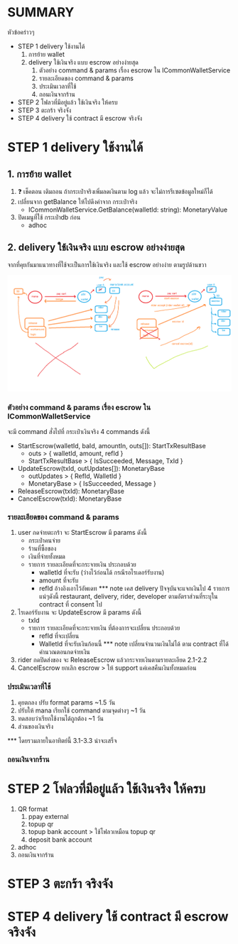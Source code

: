 # SUMMARY

หัวข้อคร่าวๆ

- STEP 1 delivery ใช้งานได้
    1. การย้าย wallet
    2. delivery ใช้เงินจริง แบบ escrow อย่างง่ายสุด
        1. ตัวอย่าง command & params เรื่อง escrow ใน ICommonWalletService
        2. รายละเอียดของ command & params
        3. ประเมินเวลาที่ใช้
        4. ถอนเงินจากร้าน
- STEP 2 โฟลวที่มีอยู่แล้ว ใช้เงินจริง ให้ครบ
- STEP 3 ตะกร้า จริงจัง
- STEP 4 delivery ใช้ contract มี escrow จริงจัง

# STEP 1 delivery ใช้งานได้

## 1. การย้าย wallet
1. ❓ เช็คตอน เติมถอน ถ้ากระเป๋าจริงเพิ่มลดเงินตาม log แล้ว จะไม่การรีเซตข้อมูลใหม่ก็ได้
2. เปลี่ยนจาก getBalance ให้ไปดึงค่าจาก กระเป๋าจริง
    - ICommonWalletService.GetBalance(walletId: string): MonetaryValue
3. ปิดเมนูที่ใช้ กระเป๋าdb ก่อน
    - adhoc

## 2. delivery ใช้เงินจริง แบบ escrow อย่างง่ายสุด

จากที่คุยกันมาแนวทางที่ใช้จะเป็นการใช้เงินจริง และใช้ escrow อย่างง่าย ตามรูปด้านขวา

![](image_2022-07-05_08-27-30.png)

### ตัวอย่าง command & params เรื่อง escrow ใน ICommonWalletService

จะมี command สั่งไปที่ กระเป๋าเงินจริง 4 commands ดังนี้

- StartEscrow(walletId, baId, amountIn, outs[]): StartTxResultBase
    - outs > { walletId, amount, refId }
    - StartTxResultBase > { IsSucceeded, Message, TxId }
- UpdateEscrow(txId, outUpdates[]): MonetaryBase
    - outUpdates > { RefId, WalletId }
    - MonetaryBase > { IsSucceeded, Message }
- ReleaseEscrow(txId): MonetaryBase
- CancelEscrow(txId): MonetaryBase

### รายละเอียดของ command & params

1. user กดจ่ายตะกร้า จะ StartEscrow มี params ดังนี้
    - กระเป๋าคนจ่าย
    - ร้านที่ซื้อของ
    - เงินที่จ่ายทั้งหมด
    - รายการ รายละเอียดที่จะกระจายเงิน ประกอบด้วย
        - walletId ที่จะรับ (ว่างไว้ก่อนได้ กรณีรอไรเดอร์รับงาน)
        - amount ที่จะรับ
        - refId อ้างอิงเอาไว้อัพเดท
        *** note เคส delivery ปัจจุบันจะแจกเงินไป 4 รายการแน่ๆดังนี้ restaurant, delivery, rider, developer ตามอัตราส่วนที่ระบุใน contract ที่ consent ไป
2. ไรเดอร์รับงาน จะ UpdateEscrow มี params ดังนี้
    - txId
    - รายการ รายละเอียดที่จะกระจายเงิน ที่ต้องการจะเปลี่ยน ประกอบด้วย
        - refId ที่จะเปลี่ยน
        - WalletId ที่จะรับเงินก้อนนี้
        *** note เปลี่ยนจำนวนเงินไม่ได้ ตาม contract ที่ได้คำนวณตอนกดจ่ายเงิน
3. rider กดปิดส่งของ จะ ReleaseEscrow แล้วกระจายเงินตามรายละเอียด 2.1-2.2
4. CancelEscrow ยกเลิก escrow > ให้ support แค่เคสคืนเงินทั้งหมดก่อน
### ประเมินเวลาที่ใช้
1. คุยตกลง ปรับ format params ~1.5 วัน
2. ปรับให้ mana เรียกใช้ command ตามจุดต่างๆ ~1 วัน
3. ทดสอบว่าเรียกใช้งานได้ถูกต้อง ~1 วัน
4. ส่วนของเงินจริง

*** โดยรวมภายในอาทิตย์นี้ 3.1-3.3 น่าจะเสร็จ

### ถอนเงินจากร้าน


# STEP 2 โฟลวที่มีอยู่แล้ว ใช้เงินจริง ให้ครบ
1. QR format
    1. ppay external
    2. topup qr
    3. topup bank account > ใช้โฟลวเหมือน topup qr
    4. deposit bank account
2. adhoc
3. ถอนเงินจากร้าน

# STEP 3 ตะกร้า จริงจัง
# STEP 4 delivery ใช้ contract มี escrow จริงจัง
